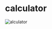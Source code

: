 # calculator



![alculator](https://user-images.githubusercontent.com/96680312/148679045-cbb5c2e6-5014-4d32-aff0-a444d45ed543.png)
